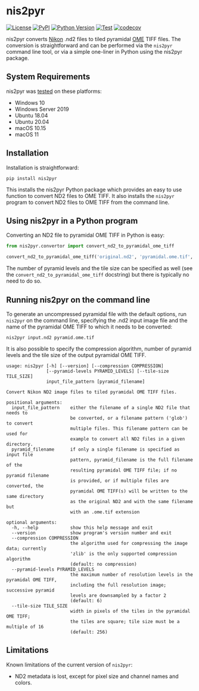 # nis2pyr

[![License](https://img.shields.io/pypi/l/nis2pyr.svg?color=green)](https://github.com/vibbits/nis2pyr/raw/main/LICENSE)
[![PyPI](https://img.shields.io/pypi/v/nis2pyr.svg?color=green)](https://pypi.org/project/nis2pyr)
[![Python Version](https://img.shields.io/pypi/pyversions/nis2pyr.svg?color=green)](https://python.org)
[![Test](https://github.com/vibbits/nis2pyr/actions/workflows/test.yml/badge.svg)](https://github.com/vibbits/nis2pyr/actions/workflows/test.yml)
[![codecov](https://codecov.io/gh/vibbits/nis2pyr/branch/main/graph/badge.svg?token=Q73CFI8FEH)](https://codecov.io/gh/vibbits/nis2pyr)

nis2pyr converts [Nikon](https://www.microscope.healthcare.nikon.com/products/software/nis-elements) .nd2 files to tiled pyramidal [OME](https://www.openmicroscopy.org/) TIFF files. The conversion is straightforward and can be performed via the `nis2pyr` command line tool, or via a simple one-liner in Python using the nis2pyr package. 

## System Requirements

nis2pyr was [tested](https://github.com/vibbits/nis2pyr/actions/workflows/test.yml) on these platforms:

- Windows 10
- Windows Server 2019
- Ubuntu 18.04
- Ubuntu 20.04
- macOS 10.15
- macOS 11

## Installation

Installation is straightforward:

```text
pip install nis2pyr
```

This installs the nis2pyr Python package which provides an easy to use function to convert ND2 files to OME TIFF. It also installs the `nis2pyr` program to convert ND2 files to OME TIFF from the command line.

## Using nis2pyr in a Python program

Converting an ND2 file to pyramidal OME TIFF in Python is easy:

```python
from nis2pyr.convertor import convert_nd2_to_pyramidal_ome_tiff

convert_nd2_to_pyramidal_ome_tiff('original.nd2', 'pyramidal.ome.tif', compression='zlib')
```

The number of pyramid levels and the tile size can be specified as well (see the `convert_nd2_to_pyramidal_ome_tiff` docstring) but there is typically no need to do so.

## Running nis2pyr on the command line

To generate an uncompressed pyramidal file with the default options, run `nis2pyr` on the command line, specifying the .nd2 input image file and the name of the pyramidal OME TIFF to which it needs to be converted:

```text
nis2pyr input.nd2 pyramid.ome.tif
```

It is also possible to specify the compression algorithm, number of pyramid levels and the tile size of the output pyramidal OME TIFF.

```text
usage: nis2pyr [-h] [--version] [--compression COMPRESSION] 
               [--pyramid-levels PYRAMID_LEVELS] [--tile-size TILE_SIZE]
               input_file_pattern [pyramid_filename]

Convert Nikon ND2 image files to tiled pyramidal OME TIFF files.

positional arguments:
  input_file_pattern    either the filename of a single ND2 file that needs to 
                        be converted, or a filename pattern ('glob') to convert 
                        multiple files. This filename pattern can be used for
                        example to convert all ND2 files in a given directory.
  pyramid_filename      if only a single filename is specified as input file 
                        pattern, pyramid_filename is the full filename of the
                        resulting pyramidal OME TIFF file; if no pyramid filename
                        is provided, or if multiple files are converted, the 
                        pyramidal OME TIFF(s) will be written to the same directory 
                        as the original ND2 and with the same filename but 
                        with an .ome.tif extension

optional arguments:
  -h, --help            show this help message and exit
  --version             show program's version number and exit
  --compression COMPRESSION
                        the algorithm used for compressing the image data; currently
                        'zlib' is the only supported compression algorithm
                        (default: no compression)
  --pyramid-levels PYRAMID_LEVELS
                        the maximum number of resolution levels in the pyramidal OME TIFF,
                        including the full resolution image; successive pyramid
                        levels are downsampled by a factor 2
                        (default: 6)
  --tile-size TILE_SIZE
                        width in pixels of the tiles in the pyramidal OME TIFF;
                        the tiles are square; tile size must be a multiple of 16
                        (default: 256)
```

## Limitations

Known limitations of the current version of `nis2pyr`:

- ND2 metadata is lost, except for pixel size and channel names and colors.
